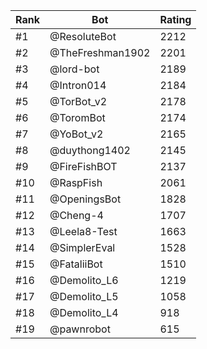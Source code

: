 Rank|Bot|Rating
---|---|---
#1|@ResoluteBot|2212
#2|@TheFreshman1902|2201
#3|@lord-bot|2189
#4|@Intron014|2184
#5|@TorBot_v2|2178
#6|@ToromBot|2174
#7|@YoBot_v2|2165
#8|@duythong1402|2145
#9|@FireFishBOT|2137
#10|@RaspFish|2061
#11|@OpeningsBot|1828
#12|@Cheng-4|1707
#13|@Leela8-Test|1663
#14|@SimplerEval|1528
#15|@FataliiBot|1510
#16|@Demolito_L6|1219
#17|@Demolito_L5|1058
#18|@Demolito_L4|918
#19|@pawnrobot|615
